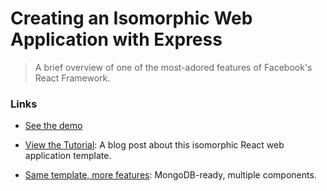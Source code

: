 # Creating an Isomorphic Web Application with Express

> A brief overview of one of the most-adored features of Facebook's React Framework.

### Links

* [See the demo](https://react-starter-coffee.benzhang.xyz/)

* [View the Tutorial](https://benzhang.xyz/reactjs/isomorphic/2015/05/02/isomorphic-webapp-react-express-coffee/): A blog post about this isomorphic React web application template.

* [Same template, more features](https://github.com/ben-z/react-starter-coffee): MongoDB-ready, multiple components.
